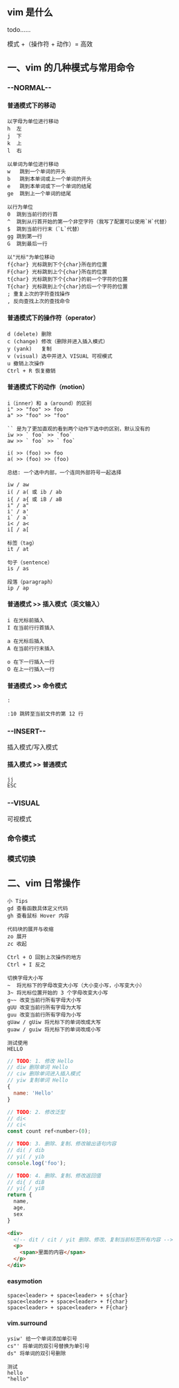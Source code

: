 ## vim 是什么

todo......

模式 +（操作符 + 动作）= 高效

## 一、vim 的几种模式与常用命令

### --NORMAL--

#### 普通模式下的移动

```shell
以字母为单位进行移动
h  左
j  下
k  上
l  右

以单词为单位进行移动
w   跳到一个单词的开头
b   跳到本单词或上一个单词的开头
e   跳到本单词或下一个单词的结尾
ge  跳到上一个单词的结尾

以行为单位
0  跳到当前行的行首
^  跳到从行首开始的第一个非空字符（我写了配置可以使用`H`代替）
$  跳到当前行行末（`L`代替）
gg 跳到第一行
G  跳到最后一行

以"光标"为单位移动
f{char} 光标跳到下个{char}所在的位置
F{char} 光标跳到上个{char}所在的位置
t{char} 光标跳到下个{char}的前一个字符的位置
T{char} 光标跳到上个{char}的后一个字符的位置
; 重复上次的字符查找操作
, 反向查找上次的查找命令
```

#### 普通模式下的操作符（operator）

```shell
d (delete) 删除
c (change) 修改（删除并进入插入模式）
y (yank)   复制
v (visual) 选中并进入 VISUAL 可视模式
u 撤销上次操作
Ctrl + R 恢复撤销
```

#### 普通模式下的动作（motion）

```shell
i（inner）和 a（around）的区别
i" >> "foo" >> foo
a" >> "foo" >> "foo"

`` 是为了更加直观的看到两个动作下选中的区别，默认没有的 
iw >> ` foo` >> `foo`
aw >> ` foo` >> ` foo`

i( >> (foo) >> foo
a( >> (foo) >> (foo)

总结: 一个选中内部，一个连同外部符号一起选择

iw / aw
i( / a( 或 ib / ab
i{ / a{ 或 iB / aB
i" / a"
i' / a'
i` / a`
i< / a<
i[ / a[

标签（tag）
it / at

句子（sentence）
is / as

段落（paragraph）
ip / ap
```

#### 普通模式 >> 插入模式（英文输入）
```shell
i 在光标前插入
I 在当前行行首插入

a 在光标后插入
A 在当前行行末插入

o 在下一行插入一行
O 在上一行插入一行
```

#### 普通模式 >> 命令模式
```shell
:

:10 跳转至当前文件的第 12 行
```

### --INSERT--

插入模式/写入模式

#### 插入模式 >> 普通模式
```shell
jj
ESC
```

### --VISUAL

可视模式

### 命令模式

### 模式切换


## 二、vim 日常操作

```shell
小 Tips
gd 查看函数具体定义代码
gh 查看鼠标 Hover 内容
```

```shell
代码块的展开与收缩
zo 展开
zc 收起

Ctrl + O 回到上次操作的地方
Ctrl + I 反之

切换字母大小写
~  将光标下的字母改变大小写（大小变小写，小写变大小）
3~ 将光标位置开始的 3 个字母改变大小写
g~~ 改变当前行所有字母大小写
gUU 改变当前行所有字母为大写
guu 改变当前行所有字母为小写
gUaw / gUiw 将光标下的单词改成大写
guaw / guiw 将光标下的单词改成小写

测试使用
HELLO
```

```JavaScript
// TODO: 1. 修改 Hello
// diw 删除单词 Hello
// ciw 删除单词进入插入模式
// yiw 复制单词 Hello
{
  name: 'Hello'
}

// TODO: 2. 修改泛型
// di<
// ci<
const count ref<number>(0);

// TODO: 3. 删除、复制、修改输出语句内容
// di( / dib
// yi( / yib
console.log('foo');

// TODO: 4. 删除、复制、修改返回值
// di{ / diB
// yi{ / yiB
return {
  name,
  age,
  sex
}
```

```html
<div>
  <!-- dit / cit / yit 删除、修改、复制当前标签所有内容 -->
  <p>
    <span>里面的内容</span>
  </p>
</div>
```

#### easymotion

```shell
space<leader> + space<leader> + s{char}
space<leader> + space<leader> + f{char}
space<leader> + space<leader> + F{char}
```

#### vim.surround

```shell
ysiw' 给一个单词添加单引号
cs"' 将单词的双引号替换为单引号
ds" 将单词的双引号删除

测试
hello
"hello"
```